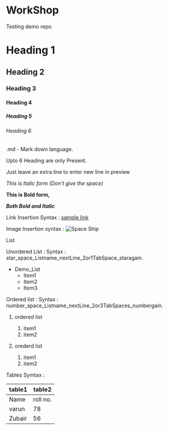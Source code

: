 # WorkShop
Testing demo repo
# Heading 1
## Heading 2
### Heading 3
#### Heading 4
##### Heading 5
###### Heading 6

.md - Mark down language.

Upto 6 Heading are only Present.

Just leave an extra line to enter new line in preview

*This is Italic form (Don't give the space)*

**This is Bold form,**

***Both Bold and Italic***

Link Insertion Syntax : [sample link](https://www.google.com/search?q=what+is+readme+in+github&rlz=1C1GCEB_enIN979IN979&oq=What+is+readMe&aqs=chrome.3.0i512j69i57j0i512l8.11462j0j15&sourceid=chrome&ie=UTF-8)

Image Insertion syntax : 
![Space Ship](https://thumbs.dreamstime.com/b/alien-mothership-spaceship-deep-space-ufo-spacecraft-flying-universe-planet-stars-rear-view-d-rendering-render-127064275.jpg)

List 

Unordered List : Syntax : star_space_Listname_nextLine_2or1TabSpace_staragain.

* Demo_List
  * Item1
  * Item2
  * Item3

Ordered list : Syntax : number_space_Listname_nextLine_2or3TabSpaces_numbergain.

1. ordered list
   1. item1
   2. item2

1. orederd list
   1. item1
   2. item2

Tables Symtax :

table1 | table2
-------|-------
Name | roll no.
varun | 78
Zubair | 56
